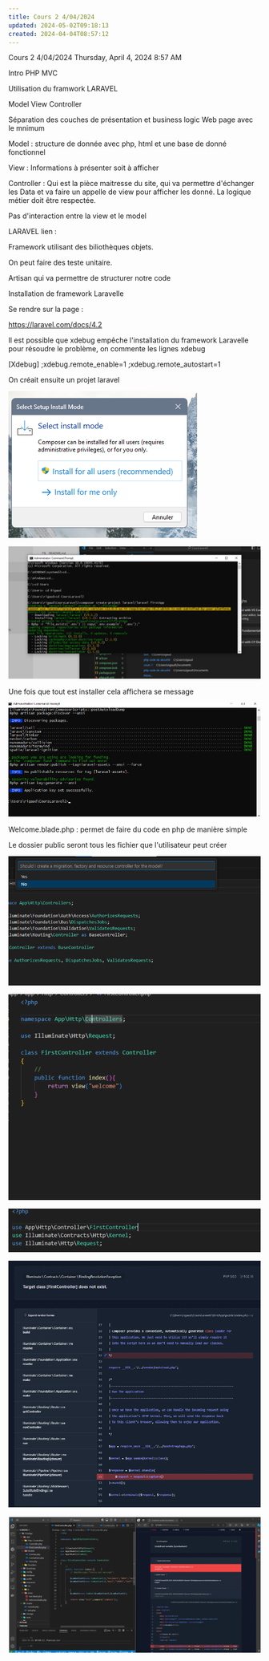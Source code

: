 ```yaml
---
title: Cours 2 4/04/2024
updated: 2024-05-02T09:18:13
created: 2024-04-04T08:57:12
---
```


Cours 2 4/04/2024
Thursday, April 4, 2024
8:57 AM

Intro PHP MVC

Utilisation du framwork LARAVEL

Model View Controller

Séparation des couches de présentation et business logic
Web page avec le mnimum

Model : structure de donnée avec php, html et une base de donné fonctionnel

View : Informations à présenter soit à afficher

Controller : Qui est la pièce maitresse du site, qui va permettre d'échanger les Data et va faire un appelle de view pour afficher les donné. La logique métier doit être respectée.

Pas d'interaction entre la view et le model

LARAVEL lien :

Framework utilisant des biliothèques objets.

On peut faire des teste unitaire.

Artisan qui va permettre de structurer notre code

Installation de framework Laravelle

Se rendre sur la page :

<https://laravel.com/docs/4.2>

Il est possible que xdebug empêche l'installation du framework Laravelle pour résoudre le problème, on commente les lignes xdebug

\[Xdebug\]
;xdebug.remote_enable=1
;xdebug.remote_autostart=1

On créait ensuite un projet laravel

![image1](resources/3cedcdde4d044564bbd8cbfd3fc9f3f8.png)

![image2](resources/f81841b4d9d54ddba2a456f10de1febb.png)

Une fois que tout est installer cela affichera se message

![image3](resources/f706f4155aef4a68afa3af0ba5831238.png)

Welcome.blade.php : permet de faire du code en php de manière simple

Le dossier public seront tous les fichier que l'utilisateur peut créer

![image4](resources/faac7db9acb047339e3d8fe8880117d7.png)

![image5](resources/08c66bc128474ee8b508bd0caad3a7f7.png)

![image6](resources/bbf4b9249c484cf78a187bad1fa5053a.png)

![image7](resources/15d45291144e4971acff3ffcbf187ab0.png)

![image8](resources/121242973fdc4e08bd7793ff51677aca.png)

